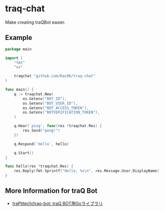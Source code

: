 # traq-chat

Make creating traQBot easier.

## Example

```go
package main

import (
	"fmt"
	"os"

	traqchat "github.com/Ras96/traq-chat"
)

func main() {
	q := traqchat.New(
		os.Getenv("BOT_ID"),
		os.Getenv("BOT_USER_ID"),
		os.Getenv("BOT_ACCESS_TOKEN"),
		os.Getenv("BOTVERIFICATION_TOKEN"),
	)

	q.Hear(`ping`, func(res *traqchat.Res) {
		res.Send("pong!")
	})

	q.Respond(`Hello`, hello)

	q.Start()
}

func hello(res *traqchat.Res) {
	res.Reply(fmt.Sprintf("Hello, %s\n", res.Message.User.DisplayName))
}
```

## More Information for traQ Bot

- [traPtitech/traq-bot: traQ BOT用Goライブラリ](https://github.com/traPtitech/traq-bot)

